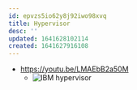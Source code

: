 ```yaml
---
id: epvzs5io62y8j92iwo98xvq
title: Hypervisor
desc: ''
updated: 1641628102114
created: 1641627916108
---
```



- <https://youtu.be/LMAEbB2a50M>
  - ![IBM hypervisor](assets/images/2022-01-07-23-45-39.png)
